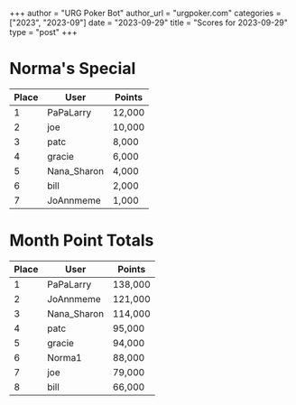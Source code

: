 +++
author = "URG Poker Bot"
author_url = "urgpoker.com"
categories = ["2023", "2023-09"]
date = "2023-09-29"
title = "Scores for 2023-09-29"
type = "post"
+++
# Norma's Special

| Place | User | Points |
|-------|------|--------|
| 1 | PaPaLarry | 12,000 |
| 2 | joe | 10,000 |
| 3 | patc | 8,000 |
| 4 | gracie | 6,000 |
| 5 | Nana_Sharon | 4,000 |
| 6 | bill | 2,000 |
| 7 | JoAnnmeme | 1,000 |

# Month Point Totals

| Place | User | Points |
|-------|------|--------|
| 1 | PaPaLarry | 138,000 |
| 2 | JoAnnmeme | 121,000 |
| 3 | Nana_Sharon | 114,000 |
| 4 | patc | 95,000 |
| 5 | gracie | 94,000 |
| 6 | Norma1 | 88,000 |
| 7 | joe | 79,000 |
| 8 | bill | 66,000 |
